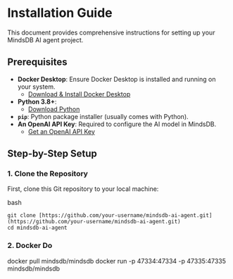# Installation Guide

This document provides comprehensive instructions for setting up your MindsDB AI agent project.

## Prerequisites

* **Docker Desktop**: Ensure Docker Desktop is installed and running on your system.
    * [Download & Install Docker Desktop](https://www.docker.com/products/docker-desktop/)
* **Python 3.8+**:
    * [Download Python](https://www.python.org/downloads/)
* **`pip`**: Python package installer (usually comes with Python).
* **An OpenAI API Key**: Required to configure the AI model in MindsDB.
    * [Get an OpenAI API Key](https://platform.openai.com/account/api-keys)

## Step-by-Step Setup

### 1. Clone the Repository

First, clone this Git repository to your local machine:

bash
```
git clone [https://github.com/your-username/mindsdb-ai-agent.git](https://github.com/your-username/mindsdb-ai-agent.git)
cd mindsdb-ai-agent
```

### 2. Docker Do
docker pull mindsdb/mindsdb
docker run -p 47334:47334 -p 47335:47335 mindsdb/mindsdb